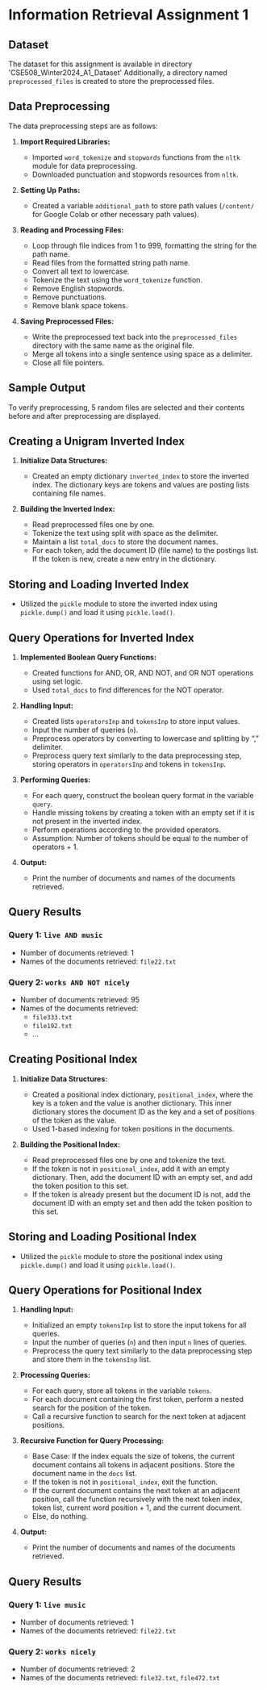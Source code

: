 # Information Retrieval Assignment 1

## Dataset

The dataset for this assignment is available in directory 'CSE508_Winter2024_A1_Dataset'
Additionally, a directory named `preprocessed_files` is created to store the preprocessed files.

## Data Preprocessing

The data preprocessing steps are as follows:

1. **Import Required Libraries:**
   - Imported `word_tokenize` and `stopwords` functions from the `nltk` module for data preprocessing.
   - Downloaded punctuation and stopwords resources from `nltk`.

2. **Setting Up Paths:**
   - Created a variable `additional_path` to store path values (`/content/` for Google Colab or other necessary path values).
   
3. **Reading and Processing Files:**
   - Loop through file indices from 1 to 999, formatting the string for the path name.
   - Read files from the formatted string path name.
   - Convert all text to lowercase.
   - Tokenize the text using the `word_tokenize` function.
   - Remove English stopwords.
   - Remove punctuations.
   - Remove blank space tokens.

4. **Saving Preprocessed Files:**
   - Write the preprocessed text back into the `preprocessed_files` directory with the same name as the original file.
   - Merge all tokens into a single sentence using space as a delimiter.
   - Close all file pointers.

## Sample Output

To verify preprocessing, 5 random files are selected and their contents before and after preprocessing are displayed.

## Creating a Unigram Inverted Index

1. **Initialize Data Structures:**
   - Created an empty dictionary `inverted_index` to store the inverted index. The dictionary keys are tokens and values are posting lists containing file names.
   
2. **Building the Inverted Index:**
   - Read preprocessed files one by one.
   - Tokenize the text using split with space as the delimiter.
   - Maintain a list `total_docs` to store the document names.
   - For each token, add the document ID (file name) to the postings list. If the token is new, create a new entry in the dictionary.

## Storing and Loading Inverted Index

- Utilized the `pickle` module to store the inverted index using `pickle.dump()` and load it using `pickle.load()`.

## Query Operations for Inverted Index

1. **Implemented Boolean Query Functions:**
   - Created functions for AND, OR, AND NOT, and OR NOT operations using set logic.
   - Used `total_docs` to find differences for the NOT operator.
   
2. **Handling Input:**
   - Created lists `operatorsInp` and `tokensInp` to store input values.
   - Input the number of queries (`n`).
   - Preprocess operators by converting to lowercase and splitting by “,” delimiter.
   - Preprocess query text similarly to the data preprocessing step, storing operators in `operatorsInp` and tokens in `tokensInp`.
   
3. **Performing Queries:**
   - For each query, construct the boolean query format in the variable `query`.
   - Handle missing tokens by creating a token with an empty set if it is not present in the inverted index.
   - Perform operations according to the provided operators.
   - Assumption: Number of tokens should be equal to the number of operators + 1.

4. **Output:**
   - Print the number of documents and names of the documents retrieved.

## Query Results

### Query 1: `live AND music`
- Number of documents retrieved: 1
- Names of the documents retrieved: `file22.txt`

### Query 2: `works AND NOT nicely`
- Number of documents retrieved: 95
- Names of the documents retrieved:
  - `file333.txt`
  - `file192.txt`
  - ...

## Creating Positional Index

1. **Initialize Data Structures:**
   - Created a positional index dictionary, `positional_index`, where the key is a token and the value is another dictionary. This inner dictionary stores the document ID as the key and a set of positions of the token as the value.
   - Used 1-based indexing for token positions in the documents.
   
2. **Building the Positional Index:**
   - Read preprocessed files one by one and tokenize the text.
   - If the token is not in `positional_index`, add it with an empty dictionary. Then, add the document ID with an empty set, and add the token position to this set.
   - If the token is already present but the document ID is not, add the document ID with an empty set and then add the token position to this set.

## Storing and Loading Positional Index

- Utilized the `pickle` module to store the positional index using `pickle.dump()` and load it using `pickle.load()`.

## Query Operations for Positional Index

1. **Handling Input:**
   - Initialized an empty `tokensInp` list to store the input tokens for all queries.
   - Input the number of queries (`n`) and then input `n` lines of queries.
   - Preprocess the query text similarly to the data preprocessing step and store them in the `tokensInp` list.
   
2. **Processing Queries:**
   - For each query, store all tokens in the variable `tokens`.
   - For each document containing the first token, perform a nested search for the position of the token.
   - Call a recursive function to search for the next token at adjacent positions.
   
3. **Recursive Function for Query Processing:**
   - Base Case: If the index equals the size of tokens, the current document contains all tokens in adjacent positions. Store the document name in the `docs` list.
   - If the token is not in `positional_index`, exit the function.
   - If the current document contains the next token at an adjacent position, call the function recursively with the next token index, token list, current word position + 1, and the current document.
   - Else, do nothing.

4. **Output:**
   - Print the number of documents and names of the documents retrieved.

## Query Results

### Query 1: `live music`
- Number of documents retrieved: 1
- Names of the documents retrieved: `file22.txt`

### Query 2: `works nicely`
- Number of documents retrieved: 2
- Names of the documents retrieved: `file32.txt`, `file472.txt`
